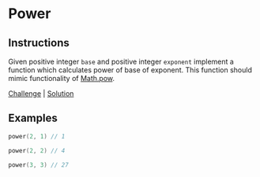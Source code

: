 # Power

## Instructions

Given positive integer `base` and positive integer `exponent` implement a function which calculates power of base of
exponent. This function should mimic functionality of [Math.pow](https://kotlinlang.org/api/latest/jvm/stdlib/kotlin.math/pow.html).

[Challenge](Challenge.kt) | [Solution](Solution.kt)

## Examples

```kotlin
power(2, 1) // 1

power(2, 2) // 4

power(3, 3) // 27
```
